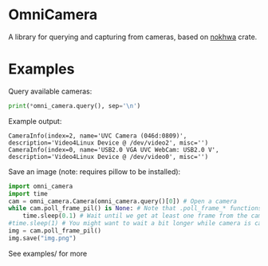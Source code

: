# OmniCamera
A library for querying and capturing from cameras, based on [nokhwa](https://github.com/l1npengtul/nokhwa) crate.

# Examples
Query available cameras:
```python
print(*omni_camera.query(), sep='\n')
```
Example output:
```
CameraInfo(index=2, name='UVC Camera (046d:0809)', description='Video4Linux Device @ /dev/video2', misc='')
CameraInfo(index=0, name='USB2.0 VGA UVC WebCam: USB2.0 V', description='Video4Linux Device @ /dev/video0', misc='')
```

Save an image (note: requires pillow to be installed):
```python
import omni_camera
import time
cam = omni_camera.Camera(omni_camera.query()[0]) # Open a camera
while cam.poll_frame_pil() is None: # Note that .poll_frame_* functions never blocks
    time.sleep(0.1) # Wait until we get at least one frame from the camera
#time.sleep(1) # You might want to wait a bit longer while camera is calibrating
img = cam.poll_frame_pil()
img.save("img.png")
```

See examples/ for more

